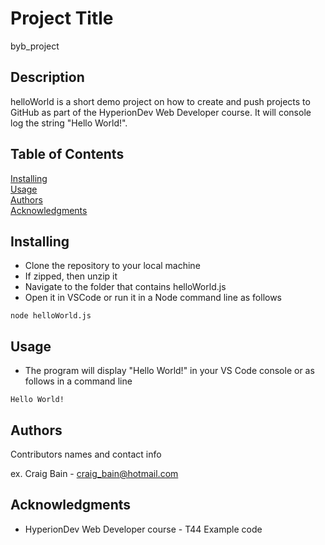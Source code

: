 # Project Title

byb_project

## Description

helloWorld is a short demo project on how to create and push projects to GitHub as part of the HyperionDev Web Developer course. It will console log the string "Hello World!".

## Table of Contents

[Installing](#installing)<br>
[Usage](#usage)<br>
[Authors](#authors)<br>
[Acknowledgments](#acknowledgments)


## Installing

* Clone the repository to your local machine
* If zipped, then unzip it
* Navigate to the folder that contains helloWorld.js
* Open it in VSCode or run it in a Node command line as follows
```
node helloWorld.js
```

## Usage

* The program will display "Hello World!" in your VS Code console or as follows in a command line
```
Hello World!
```


## Authors

Contributors names and contact info

ex. Craig Bain - craig_bain@hotmail.com 


## Acknowledgments

* HyperionDev Web Developer course - T44 Example code
